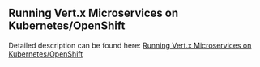 ## Running Vert.x Microservices on Kubernetes/OpenShift

Detailed description can be found here: [Running Vert.x Microservices on Kubernetes/OpenShift](https://piotrminkowski.com/2018/03/20/running-vert-x-microservices-on-kubernetes-openshift/) 
